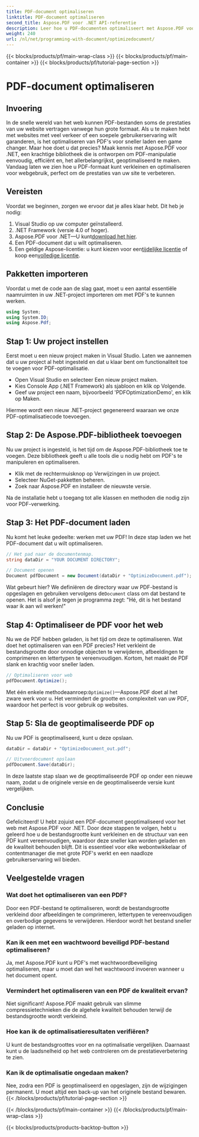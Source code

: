 ```yaml
---
title: PDF-document optimaliseren
linktitle: PDF-document optimaliseren
second_title: Aspose.PDF voor .NET API-referentie
description: Leer hoe u PDF-documenten optimaliseert met Aspose.PDF voor .NET met onze stapsgewijze handleiding. Verbeter de webprestaties door de bestandsgrootte en complexiteit te verminderen.
weight: 240
url: /nl/net/programming-with-document/optimizedocument/
---
```


{{< blocks/products/pf/main-wrap-class >}}
{{< blocks/products/pf/main-container >}}
{{< blocks/products/pf/tutorial-page-section >}}

# PDF-document optimaliseren

## Invoering

In de snelle wereld van het web kunnen PDF-bestanden soms de prestaties van uw website vertragen vanwege hun grote formaat. Als u te maken hebt met websites met veel verkeer of een soepele gebruikerservaring wilt garanderen, is het optimaliseren van PDF's voor sneller laden een game changer. Maar hoe doet u dat precies? Maak kennis met Aspose.PDF voor .NET, een krachtige bibliotheek die is ontworpen om PDF-manipulatie eenvoudig, efficiënt en, het allerbelangrijkst, geoptimaliseerd te maken. Vandaag laten we zien hoe u PDF-formaat kunt verkleinen en optimaliseren voor webgebruik, perfect om de prestaties van uw site te verbeteren.

## Vereisten

Voordat we beginnen, zorgen we ervoor dat je alles klaar hebt. Dit heb je nodig:

1. Visual Studio op uw computer geïnstalleerd.
2. .NET Framework (versie 4.0 of hoger).
3.  Aspose.PDF voor .NET—U kunt[download het hier](https://releases.aspose.com/pdf/net/).
4. Een PDF-document dat u wilt optimaliseren.
5. Een geldige Aspose-licentie: u kunt kiezen voor een[tijdelijke licentie](https://purchase.aspose.com/temporary-license/) of koop een[volledige licentie](https://purchase.aspose.com/buy).

## Pakketten importeren

Voordat u met de code aan de slag gaat, moet u een aantal essentiële naamruimten in uw .NET-project importeren om met PDF's te kunnen werken.

```csharp
using System;
using System.IO;
using Aspose.Pdf;
```

## Stap 1: Uw project instellen

Eerst moet u een nieuw project maken in Visual Studio. Laten we aannemen dat u uw project al hebt ingesteld en dat u klaar bent om functionaliteit toe te voegen voor PDF-optimalisatie.

- Open Visual Studio en selecteer Een nieuw project maken.
- Kies Console App (.NET Framework) als sjabloon en klik op Volgende.
- Geef uw project een naam, bijvoorbeeld 'PDFOptimizationDemo', en klik op Maken.

Hiermee wordt een nieuw .NET-project gegenereerd waaraan we onze PDF-optimalisatiecode toevoegen.

## Stap 2: De Aspose.PDF-bibliotheek toevoegen

Nu uw project is ingesteld, is het tijd om de Aspose.PDF-bibliotheek toe te voegen. Deze bibliotheek geeft u alle tools die u nodig hebt om PDF's te manipuleren en optimaliseren. 

- Klik met de rechtermuisknop op Verwijzingen in uw project.
- Selecteer NuGet-pakketten beheren.
- Zoek naar Aspose.PDF en installeer de nieuwste versie.

Na de installatie hebt u toegang tot alle klassen en methoden die nodig zijn voor PDF-verwerking.

## Stap 3: Het PDF-document laden

Nu komt het leuke gedeelte: werken met uw PDF! In deze stap laden we het PDF-document dat u wilt optimaliseren.

```csharp
// Het pad naar de documentenmap.
string dataDir = "YOUR DOCUMENT DIRECTORY";

// Document openen
Document pdfDocument = new Document(dataDir + "OptimizeDocument.pdf");
```

 Wat gebeurt hier? We definiëren de directory waar uw PDF-bestand is opgeslagen en gebruiken vervolgens de`Document` class om dat bestand te openen. Het is alsof je tegen je programma zegt: "Hé, dit is het bestand waar ik aan wil werken!"

## Stap 4: Optimaliseer de PDF voor het web

Nu we de PDF hebben geladen, is het tijd om deze te optimaliseren. Wat doet het optimaliseren van een PDF precies? Het verkleint de bestandsgrootte door onnodige objecten te verwijderen, afbeeldingen te comprimeren en lettertypen te vereenvoudigen. Kortom, het maakt de PDF slank en krachtig voor sneller laden.

```csharp
// Optimaliseren voor web
pdfDocument.Optimize();
```

Met één enkele methodeaanroep:`Optimize()`—Aspose.PDF doet al het zware werk voor u. Het vermindert de grootte en complexiteit van uw PDF, waardoor het perfect is voor gebruik op websites.

## Stap 5: Sla de geoptimaliseerde PDF op

Nu uw PDF is geoptimaliseerd, kunt u deze opslaan.

```csharp
dataDir = dataDir + "OptimizeDocument_out.pdf";

// Uitvoerdocument opslaan
pdfDocument.Save(dataDir);
```

In deze laatste stap slaan we de geoptimaliseerde PDF op onder een nieuwe naam, zodat u de originele versie en de geoptimaliseerde versie kunt vergelijken.

## Conclusie

Gefeliciteerd! U hebt zojuist een PDF-document geoptimaliseerd voor het web met Aspose.PDF voor .NET. Door deze stappen te volgen, hebt u geleerd hoe u de bestandsgrootte kunt verkleinen en de structuur van een PDF kunt vereenvoudigen, waardoor deze sneller kan worden geladen en de kwaliteit behouden blijft. Dit is essentieel voor elke webontwikkelaar of contentmanager die met grote PDF's werkt en een naadloze gebruikerservaring wil bieden.

## Veelgestelde vragen

### Wat doet het optimaliseren van een PDF?
Door een PDF-bestand te optimaliseren, wordt de bestandsgrootte verkleind door afbeeldingen te comprimeren, lettertypen te vereenvoudigen en overbodige gegevens te verwijderen. Hierdoor wordt het bestand sneller geladen op internet.

### Kan ik een met een wachtwoord beveiligd PDF-bestand optimaliseren?
Ja, met Aspose.PDF kunt u PDF's met wachtwoordbeveiliging optimaliseren, maar u moet dan wel het wachtwoord invoeren wanneer u het document opent.

### Vermindert het optimaliseren van een PDF de kwaliteit ervan?
Niet significant! Aspose.PDF maakt gebruik van slimme compressietechnieken die de algehele kwaliteit behouden terwijl de bestandsgrootte wordt verkleind.

### Hoe kan ik de optimalisatieresultaten verifiëren?
U kunt de bestandsgroottes voor en na optimalisatie vergelijken. Daarnaast kunt u de laadsnelheid op het web controleren om de prestatieverbetering te zien.

### Kan ik de optimalisatie ongedaan maken?
Nee, zodra een PDF is geoptimaliseerd en opgeslagen, zijn de wijzigingen permanent. U moet altijd een back-up van het originele bestand bewaren.
{{< /blocks/products/pf/tutorial-page-section >}}

{{< /blocks/products/pf/main-container >}}
{{< /blocks/products/pf/main-wrap-class >}}

{{< blocks/products/products-backtop-button >}}
